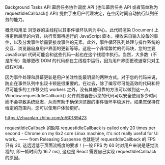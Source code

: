 ﻿Background Tasks API
幕后任务协作调度 API (也叫幕后任务 API 或者简单称为 requestIdleCallback() API) 提供了由用户代理决定，在空闲时间自动执行队列任务的能力。


概念和用法
浏览器的主线程以其事件循环队列为中心。此代码渲染 Document 上待更新展示的内容，执行页面待运行的 JavaScript 脚本，接收来自输入设备的事件，以及分发事件给需要接收事件的元素。此外，事件循环队列处理与操作系统的交互、浏览器自身用户界面的更新等等。这是一个非常繁忙的代码块，您的主要 JavaScript 代码可能会和这些代码一起也在这个线程中执行。当然，大多数（不是所有）能够更改 DOM 的代码都在主线程中运行，因为用户界面更改通常只对主线程可用。

因为事件处理和屏幕更新是用户关注性能最明显的两种方式。对于您的代码来说，防止在事件队列中出现卡顿是很重要的。在过去，除了编写尽可能高效的代码和将尽可能多的工作移交给 workers 之外，没有其他可靠的方法可以做到这一点。 Window.requestIdleCallback() 允许浏览器告诉您的代码可以安全使用多少时间而不会导致系统延迟，从而有助于确保浏览器的事件循环平稳运行。如果您保持在给定的范围内，您可以使用户体验更好。

https://zhuanlan.zhihu.com/p/60189423

requestIdleCallback 的缺陷
requestIdleCallback is called only 20 times per second - Chrome on my 6x2 core Linux machine, it's not really useful for UI work。—— from Releasing Suspense
也就是说 requestIdleCallback 的 FPS 只有 20, 这远远低于页面流畅度的要求！(一般 FPS 为 60 时对用户来说是感觉流程的, 即一帧时间为 16.7 ms), 这也是 React 需要自己实现 requestIdleCallback 的原因。